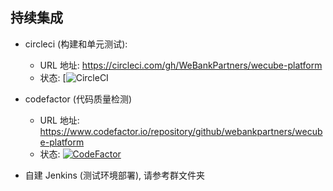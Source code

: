 ## 持续集成

- circleci (构建和单元测试):

  - URL 地址: https://circleci.com/gh/WeBankPartners/wecube-platform
  - 状态: [![CircleCI](***REMOVED***)

- codefactor (代码质量检测)

  - URL 地址: https://www.codefactor.io/repository/github/webankpartners/wecube-platform
  - 状态: [![CodeFactor](https://www.codefactor.io/repository/github/webankpartners/wecube-platform/badge)](https://www.codefactor.io/repository/github/webankpartners/wecube-platform)

- 自建 Jenkins (测试环境部署), 请参考群文件夹
